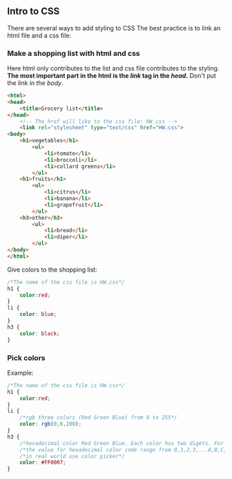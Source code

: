 ## Intro to CSS
There are several ways to add styling to CSS
The best practice is to link an html file and a css file:

### Make a shopping list with html and css
Here html only contributes to the list and css file contributes to the styling.  
**The most important part in the html is the *link* tag in the *head*.** Don't put the link in the *body*.
```html
<html>
<head>
	<title>Grocery list</title>
</head>
	<!-- The href will like to the css file: HW.css -->
	<link rel="stylesheet" type="text/css" href="HW.css">
<body>
	<h1>vegetables</h1>
		<ul>
			<li>tomato</li>
			<li>broccoli</li>
			<li>collard greens</li>
		</ul>
	<h1>fruits</h1>
		<ul>
			<li>citrus</li>
			<li>banana</li>
			<li>grapefruit</li>
		</ul>
	<h3>other</h3>
		<ul>
			<li>bread</li>
			<li>diper</li>
		</ul>
</body>
</html>
```
Give colors to the shopping list: 
```css
/*The name of the css file is HW.css*/
h1 {
	color:red;
}
li {
	color: blue;
}
h3 {
	color: black;
}
```
### Pick colors
Example:
```css
/*The name of the css file is HW.css*/
h1 {
	color:red;
}
li {
	/*rgb three colors (Red Green Blue) from 0 to 255*/
	color: rgb(0,0,200);
}
h3 {
	/*hexadecimal color Red Green Blue. Each color has two digets. For example, the first two controls red, the next two green ...*/
	/*the value for hexadecimal color code range from 0,1,2,3,...A,B,C,D,E,F*/
	/*in real world use color picker*/
	color: #FF0007;
}
```





